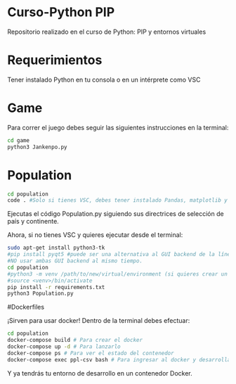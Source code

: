 # Curso-Python PIP
Repositorio realizado en el curso de Python: PIP y entornos virtuales

# Requerimientos
Tener instalado Python en tu consola o en un intérprete como VSC

# Game 

Para correr el juego debes seguir las siguientes instrucciones en la terminal:

```sh
cd game
python3 Jankenpo.py
```

# Population

```sh
cd population
code . #Solo si tienes VSC, debes tener instalado Pandas, matplotlib y Numpy
```
Ejecutas el código Population.py siguiendo sus directrices de selección de país y continente.

Ahora, si no tienes VSC y quieres ejecutar desde el terminal:

```sh
sudo apt-get install python3-tk 
#pip install pyqt5 #puede ser una alternativa al GUI backend de la línea anterior.
#NO usar ambas GUI backend al mismo tiempo.
cd population
#python3 -m venv /path/to/new/virtual/environment (si quieres crear un nuevo virtual environment)
#source <venv>/bin/activate
pip install -r requirements.txt
python3 Population.py
```

#Dockerfiles

¡Sirven para usar docker! Dentro de la terminal debes efectuar:

```sh
cd population
docker-compose build # Para crear el docker
docker-compose up -d # Para lanzarlo
docker-compose ps # Para ver el estado del contenedor
docker-compose exec ppl-csv bash # Para ingresar al docker y desarrollar ahi
```

Y ya tendrás tu entorno de desarrollo en un contenedor Docker.